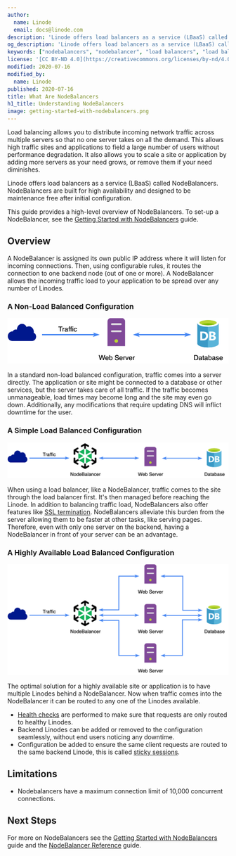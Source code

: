 ```yaml
---
author:
  name: Linode
  email: docs@linode.com
description: 'Linode offers load balancers as a service (LBaaS) called NodeBalancers. NodeBalancers are built for high availability and designed to be maintenance free after initial configuration.'
og_description: 'Linode offers load balancers as a service (LBaaS) called NodeBalancers. NodeBalancers are built for high availability and designed to be maintenance free after initial configuration.'
keywords: ["nodebalancers", "nodebalancer", "load balancers", "load balancer", "load balancing", "high availability", "ha"]
license: '[CC BY-ND 4.0](https://creativecommons.org/licenses/by-nd/4.0)'
modified: 2020-07-16
modified_by:
  name: Linode
published: 2020-07-16
title: What Are NodeBalancers
h1_title: Understanding NodeBalancers
image: getting-started-with-nodebalancers.png
---
```


Load balancing allows you to distribute incoming network traffic across multiple servers so that no one server takes on all the demand. This allows high traffic sites and applications to field a large number of users without performance degradation. It also allows you to scale a site or application by adding more servers as your need grows, or remove them if your need diminishes.

Linode offers load balancers as a service (LBaaS) called NodeBalancers. NodeBalancers are built for high availability and designed to be maintenance free after initial configuration.

This guide provides a high-level overview of NodeBalancers. To set-up a NodeBalancer, see the [Getting Started with NodeBalancers](/docs/platform/nodebalancer/getting-started-with-nodebalancers) guide.

## Overview

A NodeBalancer is assigned its own public IP address where it will listen for incoming connections. Then, using configurable rules, it routes the connection to one backend node (out of one or more). A NodeBalancer allows the incoming traffic load to your application to be spread over any number of Linodes.

### A Non-Load Balanced Configuration

![Basic Web Server Flow Without Load Balancing](basicWebServerFlow.png)

In a standard non-load balanced configuration, traffic comes into a server directly. The application or site might be connected to a database or other services, but the server takes care of all traffic. If the traffic becomes unmanageable, load times may become long and the site may even go down. Additionally, any modifications that require updating DNS will inflict downtime for the user.

### A Simple Load Balanced Configuration

![Single Web Server Flow With NodeBalancer](singleWebServerNodeBalancer.png)

When using a load balancer, like a NodeBalancer, traffic comes to the site through the load balancer first. It's then managed before reaching the Linode. In addition to balancing traffic load, NodeBalancers also offer features like [SSL termination](https://en.wikipedia.org/wiki/TLS_termination_proxy). NodeBalancers alleviate this burden from the server allowing them to be faster at other tasks, like serving pages. Therefore, even with only one server on the backend, having a NodeBalancer in front of your server can be an advantage.

### A Highly Available Load Balanced Configuration

![Highly Available Sever Flow with NodeBalancer](scaledWebServersNodeBalancer.png)

The optimal solution for a highly available site or application is to have multiple Linodes behind a NodeBalancer. Now when traffic comes into the NodeBalancer it can be routed to any one of the Linodes available.

- [Health checks](/docs/platform/nodebalancer/nodebalancer-reference-guide/#health-checks) are performed to make sure that requests are only routed to healthy Linodes.
- Backend Linodes can be added or removed to the configuration seamlessly, without end users noticing any downtime.
- Configuration be added to ensure the same client requests are routed to the same backend Linode, this is called [sticky sessions](/docs/platform/nodebalancer/nodebalancer-reference-guide/#session-stickiness).

## Limitations

- Nodebalancers have a maximum connection limit of 10,000 concurrent connections.

## Next Steps

For more on NodeBalancers see the [Getting Started with NodeBalancers](/docs/platform/nodebalancer/getting-started-with-nodebalancers/) guide and the [NodeBalancer Reference](/docs/platform/nodebalancer/nodebalancer-reference-guide/) guide.
